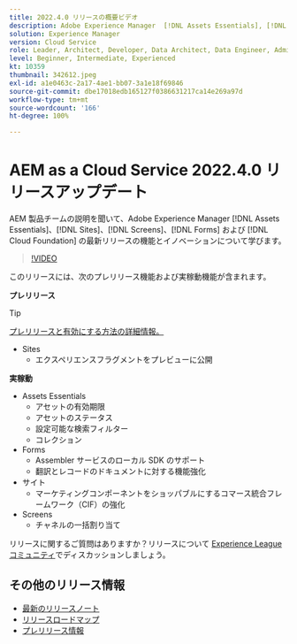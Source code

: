 ```yaml
---
title: 2022.4.0 リリースの概要ビデオ
description: Adobe Experience Manager  [!DNL Assets Essentials], [!DNL Sites], [!DNL Screens], [!DNL Forms]  および  [!DNL Cloud Foundation] 2022-4-0 リリースの最新機能とイノベーションについて説明します。
solution: Experience Manager
version: Cloud Service
role: Leader, Architect, Developer, Data Architect, Data Engineer, Admin, User
level: Beginner, Intermediate, Experienced
kt: 10359
thumbnail: 342612.jpeg
exl-id: a1e0463c-2a17-4ae1-bb07-3a1e18f69846
source-git-commit: dbe17018edb165127f0386631217ca14e269a97d
workflow-type: tm+mt
source-wordcount: '166'
ht-degree: 100%

---
```


# AEM as a Cloud Service 2022.4.0 リリースアップデート

AEM 製品チームの説明を聞いて、Adobe Experience Manager [!DNL Assets Essentials]、[!DNL Sites]、[!DNL Screens]、[!DNL Forms] および [!DNL Cloud Foundation] の最新リリースの機能とイノベーションについて学びます。

>[!VIDEO](https://video.tv.adobe.com/v/342612/?quality=12&learn=on)

このリリースには、次のプレリリース機能および実稼動機能が含まれます。

**プレリリース**

>[!TIP]
>
>[プレリリースと有効にする方法の詳細情報。](https://experienceleague.adobe.com/docs/experience-manager-cloud-service/content/release-notes/prerelease.html?lang=ja)

* Sites
   * エクスペリエンスフラグメントをプレビューに公開

**実稼動**

* Assets Essentials
   * アセットの有効期限
   * アセットのステータス
   * 設定可能な検索フィルター
   * コレクション
* Forms
   * Assembler サービスのローカル SDK のサポート
   * 翻訳とレコードのドキュメントに対する機能強化
* サイト
   * マーケティングコンポーネントをショッパブルにするコマース統合フレームワーク（CIF）の強化
* Screens
   * チャネルの一括割り当て

リリースに関するご質問はありますか？リリースについて [Experience League コミュニティ](https://adobe.ly/3LO0gOo)でディスカッションしましょう。

## その他のリリース情報

* [最新のリリースノート](https://experienceleague.adobe.com/docs/experience-manager-cloud-service/content/release-notes/home.html?lang=ja)
* [リリースロードマップ](https://experienceleague.adobe.com/docs/experience-manager-release-information/aem-release-updates/update-releases-roadmap.html?lang=ja)
* [プレリリース情報](https://experienceleague.adobe.com/docs/experience-manager-cloud-service/content/release-notes/prerelease.html)
